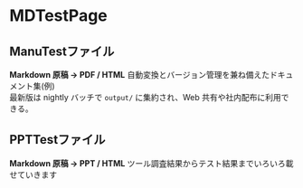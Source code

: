 # MDTestPage

## ManuTestファイル  
**Markdown 原稿 → PDF / HTML** 自動変換とバージョン管理を兼ね備えたドキュメント集(例)  
最新版は nightly バッチで `output/` に集約され、Web 共有や社内配布に利用できる。 

## PPTTestファイル  
**Markdown 原稿 → PPT / HTML** 
ツール調査結果からテスト結果までいろいろ載せていきます